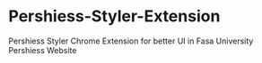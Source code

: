 # Pershiess-Styler-Extension
Pershiess Styler Chrome Extension for better UI in Fasa University Pershiess Website 

